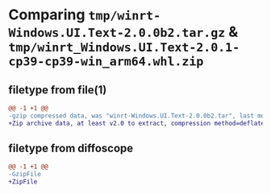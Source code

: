# Comparing `tmp/winrt-Windows.UI.Text-2.0.0b2.tar.gz` & `tmp/winrt_Windows.UI.Text-2.0.1-cp39-cp39-win_arm64.whl.zip`

## filetype from file(1)

```diff
@@ -1 +1 @@
-gzip compressed data, was "winrt-Windows.UI.Text-2.0.0b2.tar", last modified: Sat Dec  2 18:27:04 2023, max compression
+Zip archive data, at least v2.0 to extract, compression method=deflate
```

## filetype from diffoscope

```diff
@@ -1 +1 @@
-GzipFile
+ZipFile
```

